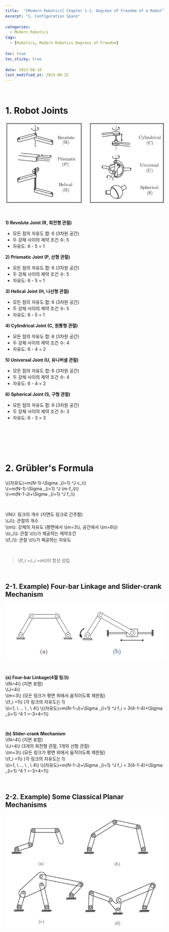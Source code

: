 ```yaml
---
title:  "[Modern Robotics] Chapter 1-2. Degrees of Freedom of a Robot"
excerpt: "1. Configuration Space"

categories:
  - Modern Robotics
tags:
  - [Robotics, Modern Robotics Degrees of Freedom]

toc: true
toc_sticky: true
 
date: 2023-08-10
last_modified_at: 2023-08-22
---
```


&nbsp;

# 1. Robot Joints
![image](/assets/images/Typical_Robot_Joints.png)

&nbsp;

**1) Revolute Joint (R, 회전형 관절)**
- 모든 점의 자유도 합: 6 (3차원 공간)
- 두 강체 사이의 제약 조건 수: 5
- 자유도: 6 - 5 = 1

**2) Prismatic Joint (P, 선형 관절)**
- 모든 점의 자유도 합: 6 (3차원 공간)
- 두 강체 사이의 제약 조건 수: 5
- 자유도: 6 - 5 = 1

**3) Helical Joint (H, 나선형 관절)**
- 모든 점의 자유도 합: 6 (3차원 공간)
- 두 강체 사이의 제약 조건 수: 5
- 자유도: 6 - 5 = 1

**4) Cylindrical Joint (C, 원통형 관절)**
- 모든 점의 자유도 합: 6 (3차원 공간)
- 두 강체 사이의 제약 조건 수: 4
- 자유도: 6 - 4 = 2

**5) Universal Joint (U, 유니버셜 관절)**
- 모든 점의 자유도 합: 6 (3차원 공간)
- 두 강체 사이의 제약 조건 수: 4
- 자유도: 6 - 4 = 2

**6) Spherical Joint (S, 구형 관절)**
- 모든 점의 자유도 합: 6 (3차원 공간)
- 두 강체 사이의 제약 조건 수: 3
- 자유도: 6 - 3 = 3

&nbsp;

&nbsp;

&nbsp;

# 2. Grübler's Formula
\\((자유도)=m(N-1)-\Sigma _{i=1} ^J c_i\\)\
\\(=m(N-1)-\Sigma _{i=1} ^J (m-f_i)\\)\
\\(=m(N-1-J)+\Sigma _{i=1} ^J f_i\\)

&nbsp;

\\(N\\): 링크의 개수 (지면도 링크로 간주함)\
\\(J\\): 관절의 개수\
\\(m\\): 강체의 자유도 (평면에서 \\(m=3\\), 공간에서 \\(m=6\\))\
\\(c_i\\): 관절 \\(i\\)가 제공하는 제약조건\
\\(f_i\\): 관절 \\(i\\)가 제공하는 자유도

&nbsp;

> \\(f_i +c_i =m\\)이 항상 성립

&nbsp;

## 2-1. Example) Four-bar Linkage and Slider-crank Mechanism
![image](assets/images/Fourbar_Linkage_and_Slidercrank_Mechanism.png)

&nbsp;

**(a) Four-bar Linkage(4절 링크)**\
\\(N=4\\) (지면 포함)\
\\(J=4\\)\
\\(m=3\\) (모든 링크가 평면 위에서 움직이도록 제한됨)\
\\(f_i =1\\) (각 링크의 자유도는 1)\
\\(i=1, \ ... \ , \ 4\\)
\\((자유도)=m(N-1-J)+\Sigma _{i=1} ^J f_i = 3(4-1-4)+\Sigma _{i=1} ^4 1 =-3+4=1\\)

&nbsp;

**(b) Slider-crank Mechanism**\
\\(N=4\\) (지면 포함)\
\\(J=4\\) (3개의 회전형 관절, 1개의 선형 관절)\
\\(m=3\\) (모든 링크가 평면 위에서 움직이도록 제한됨)\
\\(f_i =1\\) (각 링크의 자유도는 1)\
\\(i=1, \ ... \ , \ 4\\)
\\((자유도)=m(N-1-J)+\Sigma _{i=1} ^J f_i = 3(4-1-4)+\Sigma _{i=1} ^4 1 =-3+4=1\\)

&nbsp;

## 2-2. Example) Some Classical Planar Mechanisms
![image](assets/images/Some_Classical_Mechanisms.png)
